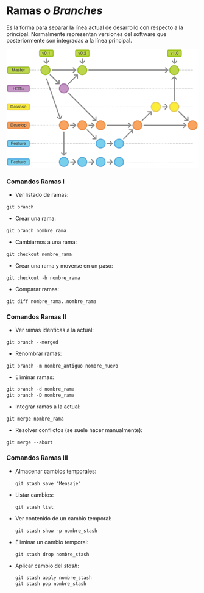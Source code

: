 # Ramas o *Branches*

Es la forma para separar la línea actual de desarrollo con respecto
a la principal. Normalmente representan versiones del software que
posteriormente son integradas a la línea principal.

![Ramas](Ramas.png)

### Comandos Ramas I

* Ver listado de ramas:

 `git branch`

* Crear una rama:

 `git branch nombre_rama`

* Cambiarnos a una rama:

 `git checkout nombre_rama`

* Crear una rama y moverse en un paso:

 `git checkout -b nombre_rama`

* Comparar ramas:

 `git diff nombre_rama..nombre_rama`

### Comandos Ramas II

* Ver ramas idénticas a la actual:

 `git branch --merged`

* Renombrar ramas:

 `git branch -m nombre_antiguo nombre_nuevo`

* Eliminar ramas:

~~~
git branch -d nombre_rama
git branch -D nombre_rama
~~~

* Integrar ramas a la actual:

 `git merge nombre_rama`

* Resolver conflictos (se suele hacer manualmente):

 `git merge --abort`

### Comandos Ramas III

* Almacenar cambios temporales:

  `git stash save "Mensaje"`

* Listar cambios:

  `git stash list`

* Ver contenido de un cambio temporal:

  `git stash show -p nombre_stash`

* Eliminar un cambio temporal:

  `git stash drop nombre_stash`

* Aplicar cambio del *stash*:

  ~~~
  git stash apply nombre_stash
  git stash pop nombre_stash
  ~~~
